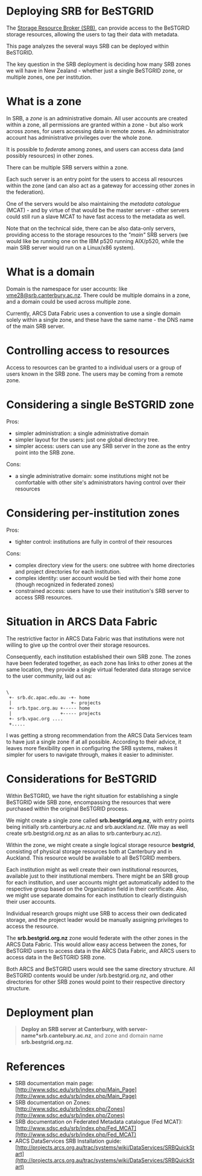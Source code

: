# Deploying SRB for BeSTGRID

The [Storage Resource Broker (SRB)](http://www.sdsc.edu/srb/index.php/Main_Page), can provide access to the BeSTGRID storage resources, allowing the users to tag their data with metadata.

This page analyzes the several ways SRB can be deployed within BeSTGRID.

The key question in the SRB deployment is deciding how many SRB zones we will have in New Zealand - whether just a single BeSTGRID zone, or multiple zones, one per institution.

# What is a zone

In SRB, a *zone* is an administrative domain.  All user accounts are created within a zone, all permissions are granted within a zone - but also work across zones, for users accessing data in remote zones.  An administrator account has administrative privileges over the whole zone.

It is possible to *federate* among zones, and users can access data (and possibly resources) in other zones.

There can be multiple SRB servers within a zone.

Each such server is an entry point for the users to access all resources within the zone (and can also act as a gateway for accessing other zones in the federation).

One of the servers would be also maintaining the *metadata catalogue* (MCAT) - and by virtue of that would be the master server - other servers could still run a slave MCAT to have fast access to the metadata as well.

Note that on the technical side, there can be also data-only servers, providing access to the storage resources to the *"main"* SRB servers (we would like be running one on the IBM p520 running AIX/p520, while the main SRB server would run on a Linux/x86 system).

# What is a domain

Domain is the namespace for user accounts: like vme28@srb.canterbury.ac.nz.  There could be multiple domains in a zone, and a domain could be used across multiple zone.

Currently, ARCS Data Fabric uses a convention to use a single domain solely within a single zone, and these have the same name - the DNS name of the main SRB server.

# Controlling access to resources

Access to resources can be granted to a individual users or a group of users known in the SRB zone.  The users may be coming from a remote zone.

# Considering a single BeSTGRID zone

Pros:

- simpler administration: a single administrative domain
- simpler layout for the users: just one global directory tree.
- simpler access: users can use any SRB server in the zone as the entry point into the SRB zone.

Cons: 

- a single administrative domain: some institutions might not be comfortable with other site's administrators having control over their resources

# Considering per-institution zones

Pros:

- tighter control: institutions are fully in control of their resources

Cons:

- complex directory view for the users: one subtree with home directories and project directories for each institution.
- complex identity: user account would be tied with their home zone (though recognized in federated zones)
- constrained access: users have to use their institution's SRB server to access SRB resources.

# Situation in ARCS Data Fabric

The restrictive factor in ARCS Data Fabric was that institutions were not willing to give up the control over their storage resources.

Consequently, each institution established their own SRB zone.  The zones have been federated together, as each zone has links to other zones at the same location, they provide a single virtual federated data storage service to the user community, laid out as:

``` 

\
 +- srb.dc.apac.edu.au -+- home
 |                      +- projects
 +- srb.tpac.org.au +----- home
 |                  +----- projects
 +- srb.vpac.org ....
 +.....

```

I was getting a strong recommendation from the ARCS Data Services team to have just a single zone if at all possible.  According to their advice, it leaves more flexibility open in configuring the SRB systems, makes it simpler for users to navigate through, makes it easier to administer.

# Considerations for BeSTGRID

Within BeSTGRID, we have the right situation for establishing a single BeSTGRID wide SRB zone, encompassing the resources that were purchased within the original BeSTGRID process.

We might create a single zone called **srb.bestgrid.org.nz**, with entry points being initially srb.canterbury.ac.nz and srb.auckland.nz.  (We may as well create srb.bestgrid.org.nz as an alias to srb.canterbury.ac.nz).

Within the zone, we might create a single logical storage resource **bestgrid**, consisting of physical storage resources both at Canterbury and in Auckland.  This resource would be available to all BeSTGRID members.

Each institution might as well create their own institutional resources, available just to their institutional members.  There might be an SRB group for each institution, and user accounts might get automatically added to the respective group based on the Organization field in their certificate.  Also, we might use separate domains for each institution to clearly distinguish their user accounts.

Individual research groups might use SRB to access their own dedicated storage, and the project leader would be manually assigning privileges to access the resource.

The **srb.bestgrid.org.nz** zone would federate with the other zones in the ARCS Data Fabric.  This would allow easy access between the zones, for BeSTGRID users to access data in the ARCS Data Fabric, and ARCS users to access data in the BeSTGRID SRB zone.

Both ARCS and BeSTGRID users would see the same directory structure.  All BeSTGRID contents would be under /srb.bestgrid.org.nz, and other directories for other SRB zones would point to their respective directory structure.

# Deployment plan

>  **Deploy an SRB server at Canterbury, with server-name*srb.cantebury.ac.nz**, and zone and domain name **srb.bestgrid.org.nz**.


# References

- SRB documentation main page: [http://www.sdsc.edu/srb/index.php/Main_Page](http://www.sdsc.edu/srb/index.php/Main_Page)
- SRB documentation on Zones: [http://www.sdsc.edu/srb/index.php/Zones](http://www.sdsc.edu/srb/index.php/Zones)
- SRB documentation on Federated Metadata catalogue (Fed MCAT): [http://www.sdsc.edu/srb/index.php/Fed_MCAT](http://www.sdsc.edu/srb/index.php/Fed_MCAT)
- ARCS DataServices SRB Installation guide: [http://projects.arcs.org.au/trac/systems/wiki/DataServices/SRBQuickStart](http://projects.arcs.org.au/trac/systems/wiki/DataServices/SRBQuickStart)
